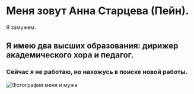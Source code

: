 # Меня зовут Анна Старцева (Пейн).

Я замужем.

## Я имею два высших образования: дирижер академического хора и педагог.

### Сейчас я не работаю, но нахожусь в поиске новой работы.

![Фотография меня и мужа](https://fullhdoboi.ru/wp-content/uploads/_ph/31/315988009.jpg)

